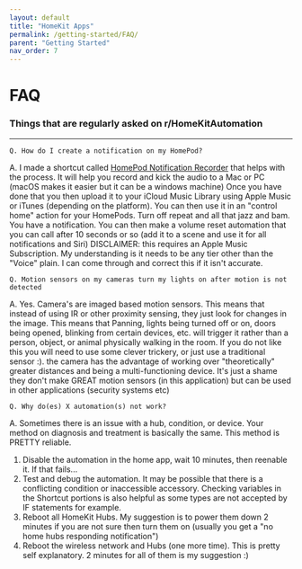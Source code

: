 ```yaml
---
layout: default
title: "HomeKit Apps"
permalink: /getting-started/FAQ/
parent: "Getting Started"
nav_order: 7
---
```

# FAQ
### Things that are regularly asked on r/HomeKitAutomation
---
```
Q. How do I create a notification on my HomePod?
```

A. I made a shortcut called [HomePod Notification Recorder](https://www.reddit.com/r/HomeKit/comments/ev67it/homepod_notification_recorder_a_shortcut_to_let/) that helps with the process. It will help you record and kick the audio to a Mac or PC (macOS makes it easier but it can be a windows machine) Once you have done that you then upload it to your iCloud Music Library using Apple Music or iTunes (depending on the platform). You can then use it in an "control home" action for your HomePods. Turn off repeat and all that jazz and bam. You have a notification. You can then make a volume reset automation that you can call after 10 seconds or so (add it to a scene and use it for all notifications and Siri) DISCLAIMER: this requires an Apple Music Subscription. My understanding is it needs to be any tier other than the "Voice" plain. I can come through and correct this if it isn't accurate.

```
Q. Motion sensors on my cameras turn my lights on after motion is not detected
```

A. Yes. Camera's are imaged based motion sensors. This means that instead of using IR or other proximity sensing, they just look for changes in the image. This means that Panning, lights being turned off or on, doors being opened, blinking from certain devices, etc. will trigger it rather than a person, object, or animal physically walking in the room. If you do not like this you will need to use some clever trickery, or just use a traditional sensor :). the camera has the advantage of working over "theoretically" greater distances and being a multi-functioning device. It's just a shame they don't make GREAT motion sensors (in this application) but can be used in other applications (security systems etc)

```
Q. Why do(es) X automation(s) not work?
```

A. Sometimes there is an issue with a hub, condition, or device. Your method on diagnosis and treatment is basically the same. This method is PRETTY reliable.
1. Disable the automation in the home app, wait 10 minutes, then reenable it. If that fails...
2. Test and debug the automation. It may be possible that there is a conflicting condition or inaccessible accessory. Checking variables in the Shortcut portions is also helpful as some types are not accepted by IF statements for example.
3. Reboot all HomeKit Hubs. My suggestion is to power them down 2 minutes if you are not sure then turn them on (usually you get a "no home hubs responding notification")
4. Reboot the wireless network and Hubs (one more time). This is pretty self explanatory. 2 minutes for all of them is my suggestion :)
